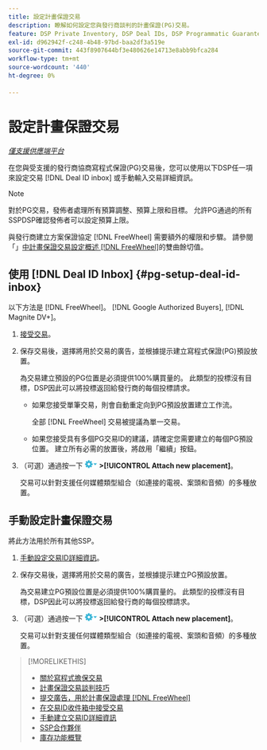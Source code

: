 ```yaml
---
title: 設定計畫保證交易
description: 瞭解如何設定您與發行商談判的計畫保證(PG)交易。
feature: DSP Private Inventory, DSP Deal IDs, DSP Programmatic Guaranteed Deals
exl-id: d962942f-c248-4b48-97bd-baa2df3a519e
source-git-commit: 443f8907644bf3e480626e14713e8abb9bfca284
workflow-type: tm+mt
source-wordcount: '440'
ht-degree: 0%

---
```


# 設定計畫保證交易

*[僅支援供應端平台](programmatic-guaranteed-about.md)*

在您與受支援的發行商協商寫程式保證(PG)交易後，您可以使用以下DSP任一項來設定交易 [!DNL Deal ID inbox] 或手動輸入交易詳細資訊。

>[!NOTE]
>
> 對於PG交易，發佈者處理所有預算調整、預算上限和目標。 允許PG通過的所有SSPDSP確認發佈者可以設定預算上限。
>
> 與發行商建立方案保證協定 [!DNL FreeWheel] 需要額外的權限和步驟。 請參閱「」[中計畫保證交易設定概述 [!DNL FreeWheel]](freewheel-overview.md)的雙曲餘切值。

## 使用 [!DNL Deal ID Inbox] {#pg-setup-deal-id-inbox}

以下方法是 [!DNL FreeWheel]。 [!DNL Google Authorized Buyers], [!DNL Magnite DV+]。

1. [接受交易](deal-id-inbox-accept.md)。

1. 保存交易後，選擇將用於交易的廣告，並根據提示建立寫程式保證(PG)預設放置。

   為交易建立預設的PG位置是必須提供100%購買量的。 此類型的投標沒有目標，DSP因此可以將投標返回給發行商的每個投標請求。

   * 如果您接受單筆交易，則會自動重定向到PG預設放置建立工作流。

      全部 [!DNL FreeWheel] 交易被提議為單一交易。

   * 如果您接受具有多個PG交易ID的建議，請確定您需要建立的每個PG預設位置。 建立所有必需的放置後，將啟用「繼續」按鈕。

1. （可選）通過按一下 ![「選項」菜單](/help/dsp/assets/options-menu.png) **>[!UICONTROL Attach new placement]**。

   交易可以針對支援任何媒體類型組合（如連接的電視、案頭和音頻）的多種放置。

## 手動設定計畫保證交易

將此方法用於所有其他SSP。

1. [手動設定交易ID詳細資訊](deal-id-create.md)。

1. 保存交易後，選擇將用於交易的廣告，並根據提示建立PG預設放置。

   為交易建立PG預設位置是必須提供100%購買量的。 此類型的投標沒有目標，DSP因此可以將投標返回給發行商的每個投標請求。

1. （可選）通過按一下 ![「選項」菜單](/help/dsp/assets/options-menu.png) **>[!UICONTROL Attach new placement]**。

   交易可以針對支援任何媒體類型組合（如連接的電視、案頭和音頻）的多種放置。

>[!MORELIKETHIS]
>
>* [關於寫程式擔保交易](programmatic-guaranteed-about.md)
>* [計畫保證交易談判技巧](/help/dsp/inventory/programmatic-guaranteed-tips.md)
>* [提交廣告，用於計畫保證處理 [!DNL FreeWheel]](freewheel-submit.md)
>* [在交易ID收件箱中接受交易](deal-id-inbox-accept.md)
>* [手動建立交易ID詳細資訊](deal-id-create.md)
>* [SSP合作夥伴](ssp-partners.md)
>* [庫存功能概覽](inventory-overview.md)

